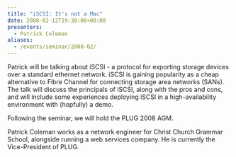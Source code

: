 ```yaml
---
title: "iSCSI: It's not a Mac"
date: 2008-02-12T19:30:00+08:00
presenters:
  - Patrick Coleman
aliases:
  - /events/seminar/2008-02/
---
```


Patrick will be talking about iSCSI - a protocol for exporting storage
devices over a standard ethernet network. iSCSI is gaining popularity as
a cheap alternative to Fibre Channel for connecting storage area
networks (SANs). The talk will discuss the principals of iSCSI, along
with the pros and cons, and will include some experiences deploying
iSCSI in a high-availability environment with (hopfully) a demo.

<!--more-->

Following the seminar, we will hold the PLUG 2008 AGM.

Patrick Coleman works as a network engineer for Christ Church Grammar
School, alongside running a web services company. He is currently the
Vice-President of PLUG.

<!-- **Where:**
\'[Futuresphere](https://web.archive.org/web/20080906110209/http://www.futuresphere.com.au/)\',
Christ Church Grammar School, Queenslea Drive, Claremont -->
